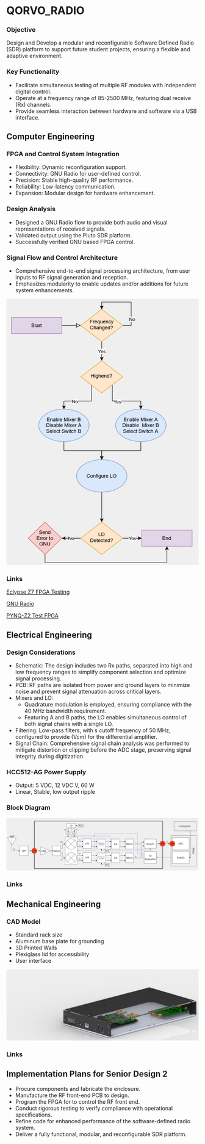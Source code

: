 # **QORVO_RADIO**
### Objective
Design and Develop a modular and reconfigurable Software Defined Radio (SDR) platform to support future student projects, ensuring a flexible and adaptive environment.
### Key Functionality 
* Facilitate simultaneous testing of multiple RF modules with independent digital control. 
* Operate at a frequency range of 85-2500 MHz, featuring dual receive (Rx) channels. 
* Provide seamless interaction between hardware and software via a USB interface. 


## Computer Engineering

### FPGA and Control System Integration
* Flexibility: Dynamic reconfiguration support. 
* Connectivity: GNU Radio for user-defined control. 
* Precision: Stable high-quality RF performance. 
* Reliability: Low-latency communication. 
* Expansion: Modular design for hardware enhancement. 


### Design Analysis
* Designed a GNU Radio flow to provide both audio and visual representations of received signals. 
* Validated output using the Pluto SDR platform. 
* Successfully verified GNU based FPGA control. 

### Signal Flow and Control Architecture
* Comprehensive end-to-end signal processing architecture, from user inputs to RF signal generation and reception.
* Emphasizes modularity to enable updates and/or additions for future system enhancements.

![Computer Flowchart](Computer/Images/Computer_Flow_1.png)

### Links
[Eclypse Z7 FPGA Testing](Computer/Eclypse/Eclypse_Testing.md)

[GNU Radio](Computer/GNU_Radio/GNU_Radio.md)

[PYNQ-Z2 Test FPGA](Computer/PYNQ/PYNQ_Testing.md)

## Electrical Engineering

### Design Considerations
* Schematic: The design includes two Rx paths, separated into high and low frequency ranges to simplify component selection and optimize signal processing. 
* PCB: RF paths are isolated from power and ground layers to minimize noise and prevent signal attenuation across critical layers. 
* Mixers and LO:
    * Quadrature modulation is employed, ensuring compliance with the 40 MHz bandwidth requirement. 
    * Featuring A and B paths, the LO enables simultaneous control of both signal chains with a single LO. 
* Filtering: Low-pass filters, with s cutoff frequency of 50 MHz, configured to provide (Vcm) for the differential amplifier.
* Signal Chain: Comprehensive signal chain analysis was performed to mitigate distortion or clipping before the ADC stage, preserving signal integrity during digitization.

### HCC512-AG Power Supply
* Output: 5 VDC, 12 VDC V, 60 W
* Linear, Stable, low output ripple


### Block Diagram
![Block Diagram](Electrical/Images/Electrical_Block_1.png)

### Links

## Mechanical Engineering

### CAD Model
* Standard rack size
* Aluminum base plate for grounding 
* 3D Printed Walls
* Plexiglass lid for accessibility
* User interface

![CAD Model](Mechanical/Images/Box_1.png)

### Links

## Implementation Plans for Senior Design 2
* Procure components and fabricate the enclosure. 
* Manufacture the RF front-end PCB to design.
* Program the FPGA for to control the RF front end.
* Conduct rigorous testing to verify compliance with operational specifications.
* Refine code for enhanced performance of the software-defined radio system.
* Deliver a fully functional, modular, and reconfigurable SDR platform.

